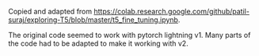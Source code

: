 Copied and adapted from https://colab.research.google.com/github/patil-suraj/exploring-T5/blob/master/t5_fine_tuning.ipynb.

The original code seemed to work with pytorch lightning v1. 
Many parts of the code had to be adapted to make it working with v2.